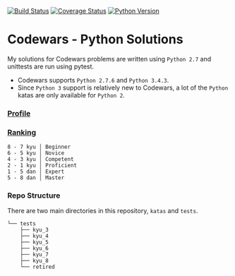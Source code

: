 [![Build Status](https://travis-ci.org/the-zebulan/CodeWars.svg?branch=master)](https://travis-ci.org/the-zebulan/CodeWars)
[![Coverage Status](https://coveralls.io/repos/github/the-zebulan/CodeWars/badge.svg?branch=master)](https://coveralls.io/github/the-zebulan/CodeWars?branch=master)
[![Python Version](https://img.shields.io/badge/python-2.7-blue.svg)]()

# Codewars - Python Solutions

My solutions for Codewars problems are written using `Python 2.7` and unittests are run using pytest.

* Codewars supports `Python 2.7.6` and `Python 3.4.3`.
* Since `Python 3` support is relatively new to Codewars, a lot of the `Python` katas are only available for `Python 2`.

### [Profile](http://www.codewars.com/users/mstelwach)

### [Ranking](http://www.codewars.com/about)
```
8 - 7 kyu │ Beginner
6 - 5 kyu │ Novice
4 - 3 kyu │ Competent
2 - 1 kyu │ Proficient
1 - 5 dan │ Expert
5 - 8 dan │ Master
```

### Repo Structure
There are two main directories in this repository, `katas` and `tests`.

```
└── tests
    ├── kyu_3
    ├── kyu_4
    ├── kyu_5
    ├── kyu_6
    ├── kyu_7
    ├── kyu_8
    └── retired
```
